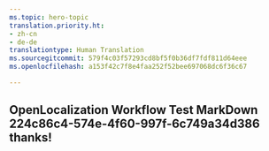 ```yaml
---
ms.topic: hero-topic
translation.priority.ht:
- zh-cn
- de-de
translationtype: Human Translation
ms.sourcegitcommit: 579f4c03f57293cd8bf5f0b36df7fdf811d64eee
ms.openlocfilehash: a153f42c7f8e4faa252f52bee697068dc6f36c67

---
```

## OpenLocalization Workflow Test MarkDown 224c86c4-574e-4f60-997f-6c749a34d386 thanks!



<!--HONumber=Aug16_HO4-->


